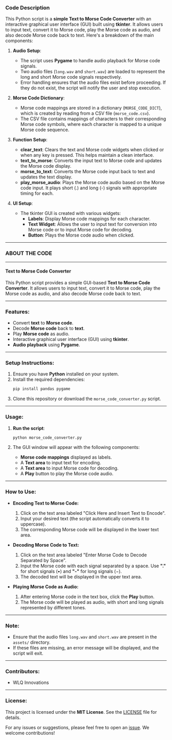 ### **Code Description**

This Python script is a **simple Text to Morse Code Converter** with an interactive graphical user interface (GUI) built using **tkinter**. It allows users to input text, convert it to Morse code, play the Morse code as audio, and also decode Morse code back to text. Here's a breakdown of the main components:

1. **Audio Setup**:
   - The script uses **Pygame** to handle audio playback for Morse code signals.
   - Two audio files (`long.wav` and `short.wav`) are loaded to represent the long and short Morse code signals respectively.
   - Error handling ensures that the audio files exist before proceeding. If they do not exist, the script will notify the user and stop execution.

2. **Morse Code Dictionary**:
   - Morse code mappings are stored in a dictionary (`MORSE_CODE_DICT`), which is created by reading from a CSV file (`morse_code.csv`).
   - The CSV file contains mappings of characters to their corresponding Morse code symbols, where each character is mapped to a unique Morse code sequence.

3. **Function Setup**:
   - **clear_text**: Clears the text and Morse code widgets when clicked or when any key is pressed. This helps maintain a clean interface.
   - **text_to_morse**: Converts the input text to Morse code and updates the Morse code display.
   - **morse_to_text**: Converts the Morse code input back to text and updates the text display.
   - **play_morse_audio**: Plays the Morse code audio based on the Morse code input. It plays short (.) and long (-) signals with appropriate timing for each.

4. **UI Setup**:
   - The tkinter GUI is created with various widgets:
     - **Labels**: Display Morse code mappings for each character.
     - **Text Widget**: Allows the user to input text for conversion into Morse code or to input Morse code for decoding.
     - **Button**: Plays the Morse code audio when clicked.

---

### **ABOUT THE CODE**

---

#### **Text to Morse Code Converter**

This Python script provides a simple GUI-based **Text to Morse Code Converter**. It allows users to input text, convert it to Morse code, play the Morse code as audio, and also decode Morse code back to text.

---

### **Features**:
- Convert **text** to **Morse code**.
- Decode **Morse code** back to **text**.
- Play **Morse code** as audio.
- Interactive graphical user interface (GUI) using **tkinter**.
- **Audio playback** using **Pygame**.

---

### **Setup Instructions**:

1. Ensure you have **Python** installed on your system.
2. Install the required dependencies:
   ```bash
   pip install pandas pygame
   ```
3. Clone this repository or download the `morse_code_converter.py` script.

---

### **Usage**:

1. **Run the script**:
   ```bash
   python morse_code_converter.py
   ```

2. The GUI window will appear with the following components:
   - **Morse code mappings** displayed as labels.
   - A **Text area** to input text for encoding.
   - A **Text area** to input Morse code for decoding.
   - A **Play** button to play the Morse code audio.

---

### **How to Use**:

- **Encoding Text to Morse Code:**
  1. Click on the text area labeled "Click Here and Insert Text to Encode".
  2. Input your desired text (the script automatically converts it to uppercase).
  3. The corresponding Morse code will be displayed in the lower text area.

- **Decoding Morse Code to Text:**
  1. Click on the text area labeled "Enter Morse Code to Decode Separated by Space".
  2. Input the Morse code with each signal separated by a space. Use **"."** for short signals (•) and **"-"** for long signals (−).
  3. The decoded text will be displayed in the upper text area.

- **Playing Morse Code as Audio:**
  1. After entering Morse code in the text box, click the **Play** button.
  2. The Morse code will be played as audio, with short and long signals represented by different tones.

---

### **Note**:
- Ensure that the audio files `long.wav` and `short.wav` are present in the `assets/` directory.
- If these files are missing, an error message will be displayed, and the script will exit.

---

### **Contributors**:
- WLQ Innovations

---

### **License**:
This project is licensed under the **MIT License**. See the [LICENSE](LICENSE) file for details.

For any issues or suggestions, please feel free to open an [issue](https://github.com/wlqinnovations/MorseCodeConverterWLQ/issues). We welcome contributions!
